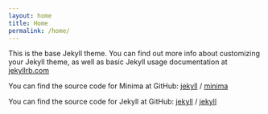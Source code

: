 ```yaml
---
layout: home
title: Home
permalink: /home/
---
```


This is the base Jekyll theme. You can find out more info about customizing
your Jekyll theme, as well as basic Jekyll usage documentation at
[jekyllrb.com](https://jekyllrb.com/)

You can find the source code for Minima at GitHub:
[jekyll][jekyll-organization] / [minima](https://github.com/jekyll/minima)

You can find the source code for Jekyll at GitHub:
[jekyll][jekyll-organization] / [jekyll](https://github.com/jekyll/jekyll)

[jekyll-organization]: https://github.com/jekyll

